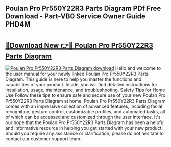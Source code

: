 ## Poulan Pro Pr550Y22R3 Parts Diagram PDf Free Download - Part-VB0 Service Owner Guide PHD4M

# <h2><a href="http://dftfz73.blite.top/?on=Poulan+Pro+Pr550Y22R3+Parts+Diagram">🔗Download New 👉🔴 Poulan Pro Pr550Y22R3 Parts Diagram</a></h2>

[![Poulan Pro Pr550Y22R3 Parts Diagram download](https://i.imgur.com/lujVjoI.png)](http://dftfz73.blite.top/?on=Poulan+Pro+Pr550Y22R3+Parts+Diagram)
Hello and welcome to the user manual for your newly linked Poulan Pro Pr550Y22R3 Parts Diagram. This guide is here to help you master the functions and capabilities of your product. Inside, you will find detailed instructions for installation, usage, maintenance, and troubleshooting. Safety Tips for Home Use Follow these tips to ensure safe and secure use of your new Poulan Pro Pr550Y22R3 Parts Diagram at home. Poulan Pro Pr550Y22R3 Parts Diagram comes with an impressive collection of advanced features, including facial recognition, gesture control, customizable profiles, and automated tasks, all of which can be accessed and customized through the user interface. It's our hope that the Poulan Pro Pr550Y22R3 Parts Diagram has been a helpful and informative resource in helping you get started with your new product. Should you require any assistance or clarification, please do not hesitate to contact our customer support team.
